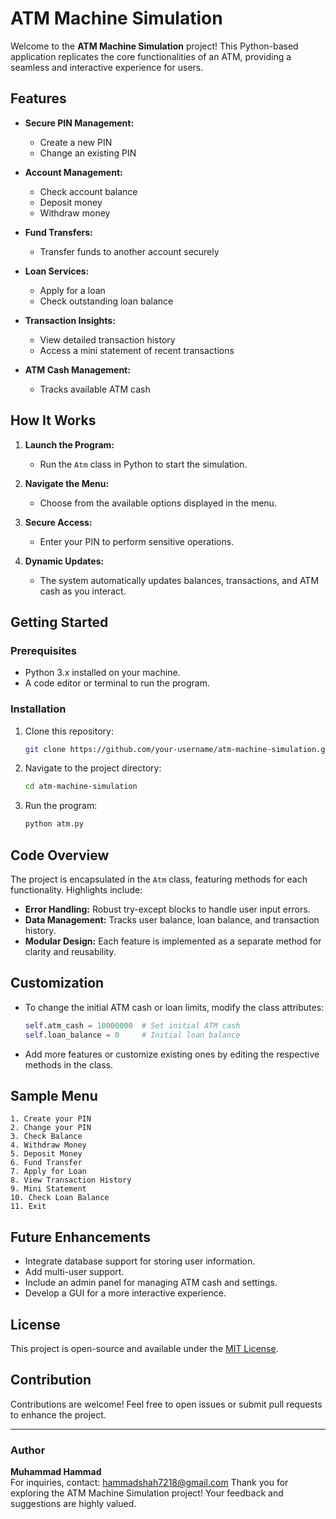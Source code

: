 # ATM Machine Simulation

Welcome to the **ATM Machine Simulation** project! This Python-based application replicates the core functionalities of an ATM, providing a seamless and interactive experience for users.

## Features

- **Secure PIN Management:**
  - Create a new PIN
  - Change an existing PIN

- **Account Management:**
  - Check account balance
  - Deposit money
  - Withdraw money

- **Fund Transfers:**
  - Transfer funds to another account securely

- **Loan Services:**
  - Apply for a loan
  - Check outstanding loan balance

- **Transaction Insights:**
  - View detailed transaction history
  - Access a mini statement of recent transactions

- **ATM Cash Management:**
  - Tracks available ATM cash

## How It Works

1. **Launch the Program:**
   - Run the `Atm` class in Python to start the simulation.

2. **Navigate the Menu:**
   - Choose from the available options displayed in the menu.

3. **Secure Access:**
   - Enter your PIN to perform sensitive operations.

4. **Dynamic Updates:**
   - The system automatically updates balances, transactions, and ATM cash as you interact.

## Getting Started

### Prerequisites
- Python 3.x installed on your machine.
- A code editor or terminal to run the program.

### Installation
1. Clone this repository:
   ```bash
   git clone https://github.com/your-username/atm-machine-simulation.git
   ```
2. Navigate to the project directory:
   ```bash
   cd atm-machine-simulation
   ```
3. Run the program:
   ```bash
   python atm.py
   ```

## Code Overview

The project is encapsulated in the `Atm` class, featuring methods for each functionality. Highlights include:

- **Error Handling:** Robust try-except blocks to handle user input errors.
- **Data Management:** Tracks user balance, loan balance, and transaction history.
- **Modular Design:** Each feature is implemented as a separate method for clarity and reusability.

## Customization

- To change the initial ATM cash or loan limits, modify the class attributes:
  ```python
  self.atm_cash = 10000000  # Set initial ATM cash
  self.loan_balance = 0     # Initial loan balance
  ```

- Add more features or customize existing ones by editing the respective methods in the class.

## Sample Menu
```plaintext
1. Create your PIN
2. Change your PIN
3. Check Balance
4. Withdraw Money
5. Deposit Money
6. Fund Transfer
7. Apply for Loan
8. View Transaction History
9. Mini Statement
10. Check Loan Balance
11. Exit
```

## Future Enhancements

- Integrate database support for storing user information.
- Add multi-user support.
- Include an admin panel for managing ATM cash and settings.
- Develop a GUI for a more interactive experience.

## License

This project is open-source and available under the [MIT License](LICENSE).

## Contribution

Contributions are welcome! Feel free to open issues or submit pull requests to enhance the project.

---

### Author
**Muhammad Hammad**  
For inquiries, contact: hammadshah7218@gmail.com
Thank you for exploring the ATM Machine Simulation project! Your feedback and suggestions are highly valued.

